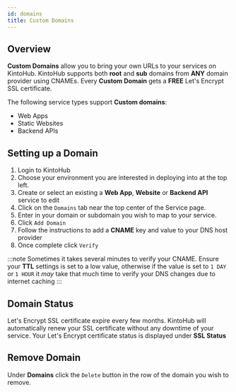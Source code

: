 ```yaml
---
id: domains
title: Custom Domains
---
```


## Overview

**Custom Domains** allow you to bring your own URLs to your services on KintoHub.
KintoHub supports both **root** and **sub** domains from **ANY** domain provider using CNAMEs.
Every **Custom Domain** gets a **FREE** Let's Encrypt SSL certificate.

The following service types support **Custom domains**:

* Web Apps
* Static Websites
* Backend APIs

## Setting up a Domain

1. Login to KintoHub
2. Choose your environment you are interested in deploying into at the top left.
3. Create or select an existing a **Web App**, **Website** or **Backend API** service to edit 
4. Click on the `Domains` tab near the top center of the Service page.
5. Enter in your domain or subdomain you wish to map to your service.
6. Click `Add Domain`
7. Follow the instructions to add a **CNAME** key and value to your DNS host provider
8. Once complete click `Verify`

:::note
Sometimes it takes several minutes to verify your CNAME.
Ensure your **TTL** settings is set to a low value, otherwise if the value is set to `1 DAY` or `1 HOUR` it *may* take that much time to verify your DNS changes due to internet caching
:::

## Domain Status

Let's Encrypt SSL certificate expire every few months.
KintoHub will automatically renew your SSL certificate without any downtime of your service.
Your Let's Encrypt certificate status is displayed under **SSL Status**

## Remove Domain

Under **Domains** click the `Delete` button in the row of the domain you wish to remove.
